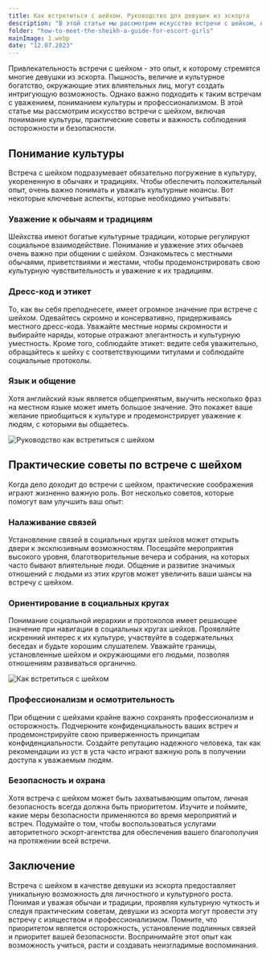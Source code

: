 ```yaml
---
title: Как встретиться с шейхом. Руководство для девушек из эскорта
description: "В этой статье мы рассмотрим искусство встречи с шейхом, включая понимание культуры, практические советы и важность соблюдения осторожности и безопасности."
folder: "how-to-meet-the-sheikh-a-guide-for-escort-girls"
mainImage: 1.webp
date: "12.07.2023"
---
```


Привлекательность встречи с шейхом - это опыт, к которому стремятся многие девушки из эскорта. Пышность, величие и культурное богатство, окружающие этих влиятельных лиц, могут создать интригующую возможность. Однако важно подходить к таким встречам с уважением, пониманием культуры и профессионализмом. В этой статье мы рассмотрим искусство встречи с шейхом, включая понимание культуры, практические советы и важность соблюдения осторожности и безопасности.


## Понимание культуры
Встреча с шейхом подразумевает обязательно погружение в культуру, укорененную в обычаях и традициях. Чтобы обеспечить положительный опыт, очень важно понимать и уважать культурные нюансы. Вот некоторые ключевые аспекты, которые необходимо учитывать:

### Уважение к обычаям и традициям

Шейхства имеют богатые культурные традиции, которые регулируют социальное взаимодействие. Понимание и уважение этих обычаев очень важно при общении с шейхом. Ознакомьтесь с местными обычаями, приветствиями и жестами, чтобы продемонстрировать свою культурную чувствительность и уважение к их традициям.

### Дресс-код и этикет

То, как вы себя преподнесете, имеет огромное значение при встрече с шейхом. Одевайтесь скромно и консервативно, придерживаясь местного дресс-кода. Уважайте местные нормы скромности и выбирайте наряды, которые отражают элегантность и культурную уместность. Кроме того, соблюдайте этикет: ведите себя уважительно, обращайтесь к шейху с соответствующими титулами и соблюдайте социальные протоколы.

### Язык и общение
Хотя английский язык является общепринятым, выучить несколько фраз на местном языке может иметь большое значение. Это покажет ваше желание приобщиться к культуре и продемонстрирует уважение к людям, с которыми вы общаетесь. 

![Руководство как встретиться с шейхом](/assets/img/media/how-to-meet-the-sheikh-a-guide-for-escort-girls/1.webp "Руководство как встретиться с шейхом в Дубае")

## Практические советы по встрече с шейхом
Когда дело доходит до встречи с шейхом, практические соображения играют жизненно важную роль. Вот несколько советов, которые помогут вам улучшить ваш опыт:

### Налаживание связей
Установление связей в социальных кругах шейхов может открыть двери к эксклюзивным возможностям. Посещайте мероприятия высокого уровня, благотворительные вечера и собрания, на которых часто бывают влиятельные люди. Общение и развитие значимых отношений с людьми из этих кругов может увеличить ваши шансы на встречу с шейхом.

### Ориентирование в социальных кругах
Понимание социальной иерархии и протоколов имеет решающее значение при навигации в социальных кругах шейхов. Проявляйте искренний интерес к их культуре, участвуйте в содержательных беседах и будьте хорошим слушателем. Уважайте границы, установленные шейхом и окружающими его людьми, позволяя отношениям развиваться органично.

![Как встретиться с шейхом](/assets/img/media/how-to-meet-the-sheikh-a-guide-for-escort-girls/2.webp "как встретиться с шейхом в Дубае")

### Профессионализм и осмотрительность
При общении с шейхами крайне важно сохранять профессионализм и осторожность. Подчеркните конфиденциальность ваших встреч и продемонстрируйте свою приверженность принципам конфиденциальности. Создайте репутацию надежного человека, так как рекомендации из уст в уста часто играют важную роль в получении доступа к уважаемым людям.

### Безопасность и охрана
Хотя встреча с шейхом может быть захватывающим опытом, личная безопасность всегда должна быть приоритетом. Изучите и поймите, какие меры безопасности применяются во время мероприятий и встреч. Подумайте о том, чтобы воспользоваться услугами авторитетного эскорт-агентства для обеспечения вашего благополучия на протяжении всей встречи.

## Заключение
Встреча с шейхом в качестве девушки из эскорта предоставляет уникальную возможность для личностного и культурного роста. Понимая и уважая обычаи и традиции, проявляя культурную чуткость и следуя практическим советам, девушки из эскорта могут провести эту встречу с изяществом и профессионализмом. Помните, что приоритетом является осторожность, установление подлинных связей и приоритет вашей безопасности. Воспринимайте этот опыт как возможность учиться, расти и создавать неизгладимые воспоминания.


